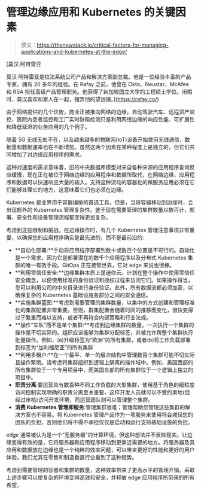 # 管理边缘应用和 Kubernetes 的关键因素

> 原文：<https://thenewstack.io/critical-factors-for-managing-applications-and-kubernetes-at-the-edge/>

[](https://rafay.co/)

 [莫汉·阿特雷亚

莫汉·阿特雷亚是拉法系统公司产品和解决方案副总裁。他是一位经验丰富的产品专家，拥有 20 多年的经验。在 Rafay 之前，他曾在 Okta、Neustar、McAfee 和 RSA 担任高级产品管理职务。他获得了新加坡国立大学的工程硕士学位。闲暇时，莫汉喜欢和家人在一起，摆弄他的望远镜。](https://rafay.co/) [](https://rafay.co/)

由于网络提供的几个优势，商业正被推向网络的边缘。自动驾驶汽车、远程资产监控、医院内患者监控和工厂实时缺陷检测只是利用网络边缘的响应性能、可扩展性和降低延迟的业务应用的几个例子。

随着 5G 无线无处不在，以及越来越多的物联网(IoT)设备开始使用无线通信，数据量和数据速率也在不断增加。虽然这两个因素在某种程度上是独立的，但它们共同增加了对边缘应用程序的需求。

这种对速度的需求意味着，旧的中央数据库模型对来自各种来源的应用程序查询反应缓慢，现在正在被位于网络边缘的应用程序和数据所取代，在网络边缘，应用程序和数据可以快速响应大量的输入。支持这种流动的容器化的微服务应用必须在它们能够处理它的地方，这意味着它们也必须在边缘。

Kubernetes 是业界用于容器编排的首选工具，但是，当将容器移动到边缘时，会出现额外的 Kubernetes 管理复杂性。鉴于现在需要管理的集群数量以数百计，部署、安全性和设备管理流程都变得更加复杂。

考虑到这些限制和挑战，在边缘操作时，有几个 Kubernetes 管理注意事项非常重要，以确保您的应用程序确实是最先进的，而不是最前沿的:

*   **自动化部署:**手动将应用程序部署到数十或数百个位置是不可行的。自动化是一个需求，因为它是部署潜在的数千个应用程序以及分布式 Kubernetes 集群的唯一有效手段。GitOps 正在接管世界，它对 edge 来说也很棒。
*   **利用零信任安全:**边缘集群本质上是迷你云。计划在整个操作中使用零信任安全概念，以便使用标准的身份验证和授权过程来访问它们。如果操作得当，您可以利用公司的中央目录进行身份验证。此外，所有数据流都必须加密，以确保复杂的 Kubernetes 基础设施各部分之间的安全通信。
*   **实施集群蓝图:**考虑到需要管理的集群数量，以集中的方式创建和管理标准化的集群配置非常重要。否则，群集配置会随着时间的推移而变化，很快变得过于繁重而难以支持，或者不再符合内部策略和行业法规。
*   **操作“车队”而不是单个集群:**考虑到边缘集群的数量，一次执行一个集群的操作是不切实际的。组织应该能够为集群分配标签，并被允许跨整个集群执行批量操作。例如，(a)升级标签为“欧洲”的所有集群，或者(b)将工作负载部署到标签为“加利福尼亚”的所有集群
*   **利用多租户:**在一个扁平、单一的层次结构中管理数百个集群可能不切实际且操作繁琐。请考虑将集群组织到逻辑上隔离的操作域中。例如，美国西部的所有集群位于一个专用项目中，而美国东部的所有集群位于一个逻辑上独立的项目中。
*   **职责分离**:要运营具有数百种不同工作负载的大型集群，使用基于角色的细粒度访问控制实现明确的职责分离至关重要，这样开发人员就可以不受约束地(但经过审核)访问开发环境，而运营团队则可以管理整个集群。
*   **消费 Kubernetes 管理即服务**:管理集群很难；管理帮助您管理这些集群的解决方案也不容易。将 Kubernetes 管理产品作为一项服务来使用将会减轻您的团队的负担，否则他们将不得不承担仅仅是启动和运行支持基础设施的负担。

edge 通常被认为是一个“无服务器”的计算环境，但这种想法并不反映现实。让边缘变得有效的是，它将服务器和应用程序移动到更靠近需要的地方。将服务器及其应用和数据放在边缘也是一个纯粹的效率问题，可以带来更好的性能和更好的用户体验，我们尤其在零售和制造垂直行业看到了这种趋势。

考虑到需要管理的容器和集群的数量，这种效率带来了更高水平的管理开销。采取上述步骤可以使复杂的环境变得高效和安全，并释放 edge 应用程序所带来的所有希望。

<svg xmlns:xlink="http://www.w3.org/1999/xlink" viewBox="0 0 68 31" version="1.1"><title>Group</title> <desc>Created with Sketch.</desc></svg>